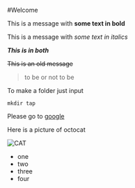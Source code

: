 #Welcome

This is a message with **some text in bold**

This is a message with *some text in italics*

***This is in both***

~~This is an old message~~

>to be or not to be

To make a folder just input
```
mkdir tap
```

Please go to [google](https://www.google.com)

Here is a picture of octocat

![CAT](https://myoctocat.com/assets/images/base-octocat.svg)

- one
- two
- three 
- four 

